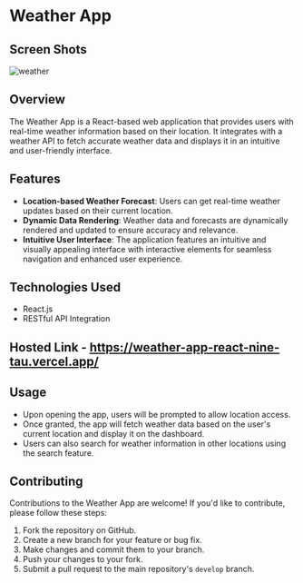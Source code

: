 # Weather App

## Screen Shots

![weather](https://github.com/abhay0933/Weather-app-react/assets/127731916/f19b05a2-fa21-40f7-8dd6-9c88ed97a933)


## Overview
The Weather App is a React-based web application that provides users with real-time weather information based on their location. It integrates with a weather API to fetch accurate weather data and displays it in an intuitive and user-friendly interface.

## Features
- **Location-based Weather Forecast**: Users can get real-time weather updates based on their current location.
- **Dynamic Data Rendering**: Weather data and forecasts are dynamically rendered and updated to ensure accuracy and relevance.
- **Intuitive User Interface**: The application features an intuitive and visually appealing interface with interactive elements for seamless navigation and enhanced user experience.

## Technologies Used
- React.js
- RESTful API Integration

## Hosted Link - https://weather-app-react-nine-tau.vercel.app/

## Usage
- Upon opening the app, users will be prompted to allow location access.
- Once granted, the app will fetch weather data based on the user's current location and display it on the dashboard.
- Users can also search for weather information in other locations using the search feature.

## Contributing
Contributions to the Weather App are welcome! If you'd like to contribute, please follow these steps:
1. Fork the repository on GitHub.
2. Create a new branch for your feature or bug fix.
3. Make changes and commit them to your branch.
4. Push your changes to your fork.
5. Submit a pull request to the main repository's `develop` branch.
